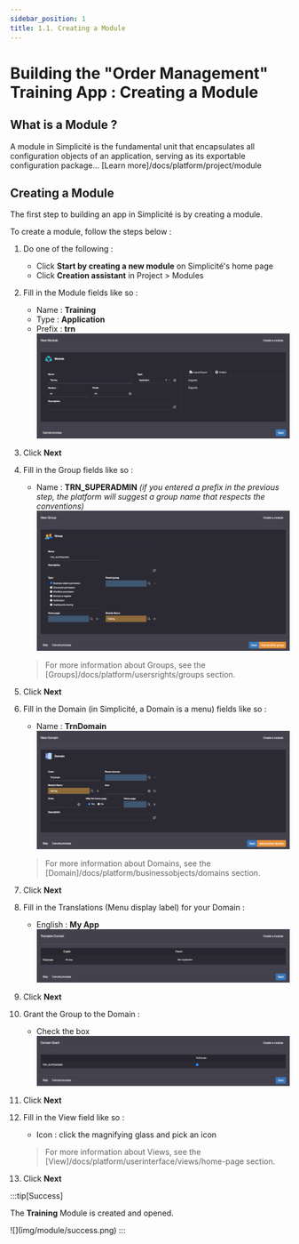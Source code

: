 ```yaml
---
sidebar_position: 1
title: 1.1. Creating a Module
---
```


# Building the "Order Management" Training App : Creating a Module

## What is a Module ?

A module in Simplicité is the fundamental unit that encapsulates all configuration objects of an application, serving as its exportable configuration package... [Learn more]/docs/platform/project/module

## Creating a Module

The first step to building an app in Simplicité is by creating a module.  

To create a module, follow the steps below :

1. Do one of the following :
    - Click **Start by creating a new module** on Simplicité's home page
    - Click **Creation assistant** in Project > Modules
2. Fill in the Module fields like so :
    - Name : **Training**
    - Type : **Application**
    - Prefix : **trn**  
    ![](img/module/module.png)
3. Click **Next**
4. Fill in the Group fields like so :
    - Name : **TRN_SUPERADMIN** *(if you entered a prefix in the previous step, the platform will suggest a group name that respects the conventions)*  
        ![](img/module/group.png)
    > For more information about Groups, see the [Groups]/docs/platform/usersrights/groups section. 

5. Click **Next**
6. Fill in the Domain (in Simplicité, a Domain is a menu) fields like so :
    - Name : **TrnDomain**  
        ![](img/module/domain.png)
    > For more information about Domains, see the [Domain]/docs/platform/businessobjects/domains section. 
7. Click **Next**
8. Fill in the Translations (Menu display label) for your Domain :
    - English : **My App**  
         ![](img/module/translate.png)
9. Click **Next**
10. Grant the Group to the Domain :
    - Check the box  
         ![](img/module/grant.png)
11. Click **Next**
12. Fill in the View field like so :
    - Icon : click the magnifying glass and pick an icon
    > For more information about Views, see the [View]/docs/platform/userinterface/views/home-page section.
13. Click **Next**

:::tip[Success]
  <p>The <b>Training</b> Module is created and opened.</p>
    ![](img/module/success.png)
:::
